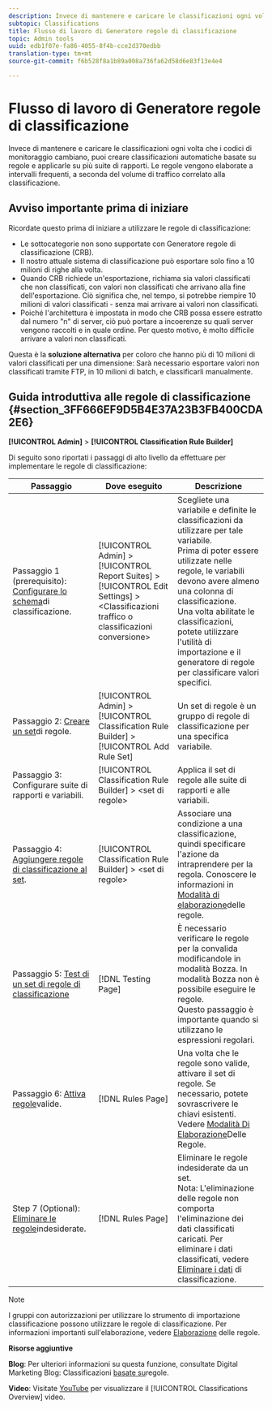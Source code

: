 ```yaml
---
description: Invece di mantenere e caricare le classificazioni ogni volta che i codici di monitoraggio cambiano, puoi creare classificazioni automatiche basate su regole e applicarle su più suite di rapporti. Le regole vengono elaborate a intervalli frequenti, a seconda del volume di traffico correlato alla classificazione.
subtopic: Classifications
title: Flusso di lavoro di Generatore regole di classificazione
topic: Admin tools
uuid: edb1f07e-fa86-4055-8f4b-cce2d370edbb
translation-type: tm+mt
source-git-commit: f6b528f8a1b89a008a736fa62d58d6e83f13e4e4

---
```



# Flusso di lavoro di Generatore regole di classificazione

Invece di mantenere e caricare le classificazioni ogni volta che i codici di monitoraggio cambiano, puoi creare classificazioni automatiche basate su regole e applicarle su più suite di rapporti. Le regole vengono elaborate a intervalli frequenti, a seconda del volume di traffico correlato alla classificazione.

## Avviso importante prima di iniziare

Ricordate questo prima di iniziare a utilizzare le regole di classificazione:

* Le sottocategorie non sono supportate con Generatore regole di classificazione (CRB).
* Il nostro attuale sistema di classificazione può esportare solo fino a 10 milioni di righe alla volta.
* Quando CRB richiede un&#39;esportazione, richiama sia valori classificati che non classificati, con valori non classificati che arrivano alla fine dell&#39;esportazione. Ciò significa che, nel tempo, si potrebbe riempire 10 milioni di valori classificati - senza mai arrivare ai valori non classificati.
* Poiché l&#39;architettura è impostata in modo che CRB possa essere estratto dal numero &quot;n&quot; di server, ciò può portare a incoerenze su quali server vengono raccolti e in quale ordine. Per questo motivo, è molto difficile arrivare a valori non classificati.

Questa è la **soluzione alternativa** per coloro che hanno più di 10 milioni di valori classificati per una dimensione: Sarà necessario esportare valori non classificati tramite FTP, in 10 milioni di batch, e classificarli manualmente.

## Guida introduttiva alle regole di classificazione {#section_3FF666EF9D5B4E37A23B3FB400CDA2E6}

**[!UICONTROL Admin]** > **[!UICONTROL Classification Rule Builder]**

Di seguito sono riportati i passaggi di alto livello da effettuare per implementare le regole di classificazione:

| Passaggio | Dove eseguito | Descrizione |
|--- |--- |--- |
| Passaggio 1 (prerequisito): [Configurare lo schema](https://marketing.adobe.com/resources/help/en_US/reference/c_classifications.html)di classificazione. | [!UICONTROL Admin] > [!UICONTROL Report Suites] > [!UICONTROL Edit Settings] > &lt;Classificazioni traffico o classificazioni conversione> | Scegliete una variabile e definite le classificazioni da utilizzare per tale variabile. <br>Prima di poter essere utilizzate nelle regole, le variabili devono avere almeno una colonna di classificazione.<br>Una volta abilitate le classificazioni, potete utilizzare l&#39;utilità di importazione e il generatore di regole per classificare valori specifici. |
| Passaggio 2: [Creare un set](/help/components/c-classifications2/crb/classification-rule-set.md)di regole. | [!UICONTROL Admin] >  [!UICONTROL Classification Rule Builder] > [!UICONTROL Add Rule Set] | Un set di regole è un gruppo di regole di classificazione per una specifica variabile. |
| Passaggio 3: Configurare suite di rapporti e variabili. | [!UICONTROL Classification Rule Builder] > &lt;set di regole> | Applica il set di regole alle suite di rapporti e alle variabili. |
| Passaggio 4: [Aggiungere regole di classificazione al set](/help/components/c-classifications2/crb/classification-quickstart-rules.md). | [!UICONTROL Classification Rule Builder] > &lt;set di regole> | Associare una condizione a una classificazione, quindi specificare l&#39;azione da intraprendere per la regola.  Conoscere le informazioni in [Modalità di elaborazione](/help/components/c-classifications2/crb/classification-quickstart-rules.md)delle regole. |
| Passaggio 5: [Test di un set di regole di classificazione](/help/components/c-classifications2/crb/classification-quickstart-rules.md) | [!DNL Testing Page] | È necessario verificare le regole per la convalida modificandole in modalità Bozza. In modalità Bozza non è possibile eseguire le regole.<br>Questo passaggio è importante quando si utilizzano le espressioni [](/help/components/c-classifications2/crb/classification-quickstart-rules.md)regolari. |
| Passaggio 6: [Attiva regole](/help/components/c-classifications2/crb/classification-rule-definitions.md)valide. | [!DNL Rules Page] | Una volta che le regole sono valide, attivare il set di regole.  Se necessario, potete sovrascrivere le chiavi esistenti. Vedere [Modalità Di Elaborazione](/help/components/c-classifications2/crb/classification-quickstart-rules.md)Delle Regole. |
| Step 7 (Optional): [Eliminare le regole](/help/components/c-classifications2/crb/classification-rule-definitions.md)indesiderate. | [!DNL Rules Page] | Eliminare le regole indesiderate da un set.<br>Nota:  L&#39;eliminazione delle regole non comporta l&#39;eliminazione dei dati classificati caricati.  Per eliminare i dati classificati, vedere [Eliminare i dati](/help/components/c-classifications2/c-classifications-importer/t-delete-classification-data.md) di classificazione. |

>[!NOTE]
>
>I gruppi con autorizzazioni per utilizzare lo strumento di importazione classificazione possono utilizzare le regole di classificazione. Per informazioni importanti sull&#39;elaborazione, vedere [Elaborazione](/help/components/c-classifications2/crb/classification-quickstart-rules.md) delle regole.

**Risorse aggiuntive**

**Blog**: Per ulteriori informazioni su questa funzione, consultate Digital Marketing Blog: Classificazioni [basate su](https://blogs.adobe.com/digitalmarketing/analytics/rule-based-classifications-part-1-making-classifications-easier/?utm_source=feedburner&utm_medium=feed&utm_campaign=Feed%3A+AdobeDigitalMarketing+%28Adobe+Digital+Marketing+Blog%29)regole.

**Video**: Visitate [YouTube](https://www.youtube.com/watch?v=6laI5SBXY-I) per visualizzare il [!UICONTROL Classifications Overview] video.
